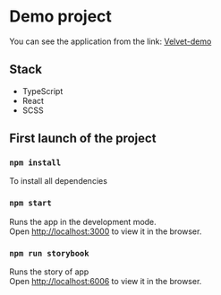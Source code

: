# Demo project

You can see the application from the link: [Velvet-demo](https://velvet-demo.vercel.app/)

## Stack
* TypeScript
* React
* SCSS


## First launch of the project


### `npm install`
To install all dependencies

### `npm start`
Runs the app in the development mode.\
Open [http://localhost:3000](http://localhost:3000) to view it in the browser.

### `npm run storybook`
Runs the story of app\
Open [http://localhost:6006](http://localhost:6006) to view it in the browser.

